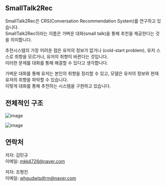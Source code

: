 ## SmallTalk2Rec

SmallTalk2Rec은 CRS(Conversation Recommendation System)를 연구하고 있습니다.   
SmallTalk2Rec이라는 이름은 가벼운 대화(small talk)을 통해 추천을 제공한다는 것을 의미합니다.

추천시스템의 가장 어려운 점은 유저의 정보가 없거나 (cold-start problem), 유저 스스로 취향을 모르거나, 유저의 취향이 바뀐다는 것입니다.   
이러한 문제를 대화를 통해 해결할 수 있다고 생각합니다.   

가벼운 대화를 통해 유저는 본인의 취향을 정리할 수 있고, 모델은 유저의 정보와 현재 유저의 취향을 파악할 수 있습니다.   
이렇게 대화를 통해 추천하는 시스템을 구현하고 있습니다.

## 전체적인 구조

![image](https://github.com/user-attachments/assets/06a14197-b4df-4423-acd2-b57257a4984b)

![image](https://github.com/SmallTalk2Rec/SmallTalk2Rec_Exp/blob/5466b9e271c4735875c5361e2fe9cbc25b669a07/overall_241009.excalidraw)


## 연락처
저자: 김민규   
이메일: mkk4726@naver.com
   
저자: 조형진    
이메일: whgudwlsdlrm@naver.com
